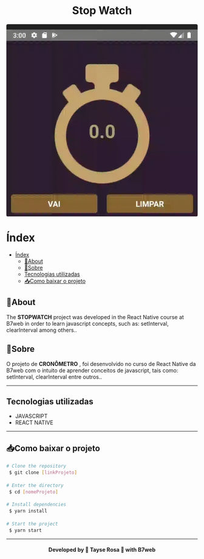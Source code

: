 <h1 align="center">Stop Watch</h1>


<div data-snack-id="@tayse_rosa/stopwatch" data-snack-platform="android" data-snack-preview="true" data-snack-theme="dark" style="overflow:hidden;background:#212121;border:1px solid var(--color-border);border-radius:4px;height:505px;width:100%">

![StopWatch](https://raw.githubusercontent.com/TayseRosa/stopWatch/main/images/stopWhatch.gif)

</div>
<script async src="https://snack.expo.dev/embed.js"></script>

# Índex
- [Índex](#índex)
  - [🚀About](#about)
  - [🚀Sobre](#sobre)
  - [Tecnologias utilizadas](#tecnologias-utilizadas)
  - [📥Como baixar o projeto](#como-baixar-o-projeto)

## 🚀About
The **STOPWATCH** project was developed in the React Native course at B7web in order to learn javascript concepts, such as: setInterval, clearInterval among others..
 ## 🚀Sobre
O projeto de **CRONÔMETRO** , foi desenvolvido no curso de React Native da B7web com o intuito de aprender conceitos de javascript, tais como: setInterval, clearInterval entre outros.. 

---

## Tecnologias utilizadas 
- JAVASCRIPT
- REACT NATIVE

---

## 📥Como baixar o projeto

```bash
# Clone the repository
 $ git clone [linkProjeto]

# Enter the directory
 $ cd [nomeProjeto]

# Install dependencies
 $ yarn install

# Start the project
 $ yarn start

```

---


<h4 align="center"> Developed by 🚀 Tayse Rosa 🌸 with B7web</h4>